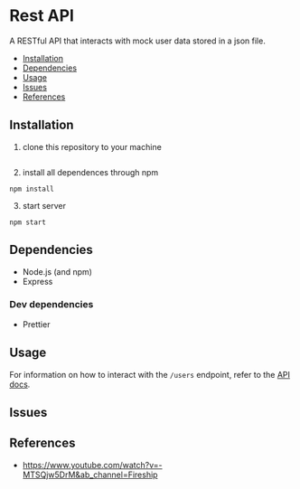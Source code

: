 # Rest API

A RESTful API that interacts with mock user data stored in a json file.

- [Installation](#installation)
- [Dependencies](#dependencies)
- [Usage](#usage)
- [Issues](#issues)
- [References](#references)

## Installation

1. clone this repository to your machine

```

```

2. install all dependences through npm

```
npm install
```

3. start server

```
npm start
```

## Dependencies

- Node.js (and npm)
- Express

### Dev dependencies

- Prettier

## Usage

For information on how to interact with the `/users` endpoint, refer to the [API docs](./docs/index.md).

## Issues

## References
 
- <https://www.youtube.com/watch?v=-MTSQjw5DrM&ab_channel=Fireship>
